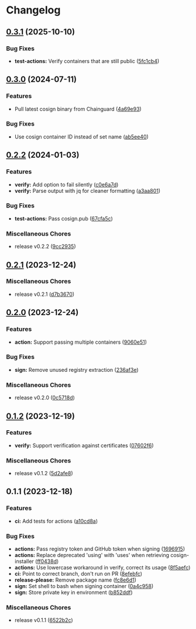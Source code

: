 # Changelog

## [0.3.1](https://github.com/EyeCantCU/cosign-action/compare/v0.3.0...v0.3.1) (2025-10-10)


### Bug Fixes

* **test-actions:** Verify containers that are still public ([5fc1cb4](https://github.com/EyeCantCU/cosign-action/commit/5fc1cb4e473d0cd6f1fba6017dca863093348a91))

## [0.3.0](https://github.com/EyeCantCU/cosign-action/compare/v0.2.2...v0.3.0) (2024-07-11)


### Features

* Pull latest cosign binary from Chainguard ([4a69e93](https://github.com/EyeCantCU/cosign-action/commit/4a69e93c595ac7243aeb3d3e7191bd30708d3965))


### Bug Fixes

* Use cosign container ID instead of set name ([ab5ee40](https://github.com/EyeCantCU/cosign-action/commit/ab5ee40ad064ea5b09ea27a4838fc61dfa735ea4))

## [0.2.2](https://github.com/EyeCantCU/cosign-action/compare/v0.2.1...v0.2.2) (2024-01-03)


### Features

* **verify:** Add option to fail silently ([c0e6a7d](https://github.com/EyeCantCU/cosign-action/commit/c0e6a7d58b1b65b769c829eb8ab7162a5535d5a8))
* **verify:** Parse output with jq for cleaner formatting ([a3aa801](https://github.com/EyeCantCU/cosign-action/commit/a3aa80197eb5d21b9e9a3e2f8c423ca707a0b815))


### Bug Fixes

* **test-actions:** Pass cosign.pub ([67cfa5c](https://github.com/EyeCantCU/cosign-action/commit/67cfa5c47607edda04fc6dec77762edeaf702b93))


### Miscellaneous Chores

* release v0.2.2 ([9cc2935](https://github.com/EyeCantCU/cosign-action/commit/9cc2935a0f8457237f88feceee1dca727c6cc641))

## [0.2.1](https://github.com/EyeCantCU/cosign-action/compare/v0.2.0...v0.2.1) (2023-12-24)


### Miscellaneous Chores

* release v0.2.1 ([d7b3670](https://github.com/EyeCantCU/cosign-action/commit/d7b3670e47853f0b70625ac3bb9a702941bc3ff2))

## [0.2.0](https://github.com/EyeCantCU/cosign-action/compare/v0.1.2...v0.2.0) (2023-12-24)


### Features

* **action:** Support passing multiple containers ([9060e51](https://github.com/EyeCantCU/cosign-action/commit/9060e51a433488df4165dbb41799909950f37301))


### Bug Fixes

* **sign:** Remove unused registry extraction ([236af3e](https://github.com/EyeCantCU/cosign-action/commit/236af3e8affae9d4a272aa52bfd7b1c76558a0b0))


### Miscellaneous Chores

* release v0.2.0 ([0c5718d](https://github.com/EyeCantCU/cosign-action/commit/0c5718d954259d1b743e434b154132dc5b12a058))

## [0.1.2](https://github.com/EyeCantCU/cosign-action/compare/v0.1.1...v0.1.2) (2023-12-19)


### Features

* **verify:** Support verification against certificates ([07602f6](https://github.com/EyeCantCU/cosign-action/commit/07602f6adcc2f3126b9e229e5c5b076098a0289f))


### Miscellaneous Chores

* release v0.1.2 ([5d2afe8](https://github.com/EyeCantCU/cosign-action/commit/5d2afe8de63603906a26a792fffce38f3fdabfad))

## 0.1.1 (2023-12-18)


### Features

* **ci:** Add tests for actions ([a10cd8a](https://github.com/EyeCantCU/cosign-action/commit/a10cd8a119f8d5104b61dfe7852928a2dbb36eb0))


### Bug Fixes

* **actions:** Pass registry token and GitHub token when signing ([1696915](https://github.com/EyeCantCU/cosign-action/commit/1696915502815ed23d26fb05fd3a81de3416d874))
* **actions:** Replace deprecated 'using' with 'uses' when retrieving cosign-installer ([ff0438d](https://github.com/EyeCantCU/cosign-action/commit/ff0438d81fb0068c4c11ba454f0ed7eeb92d1767))
* **actions:** Use lowercase workaround in verify, correct its usage ([8f5aefc](https://github.com/EyeCantCU/cosign-action/commit/8f5aefc29f031cb4355e2f0794165e9b29927f4c))
* **ci:** Point to correct branch, don't run on PR ([8efebfc](https://github.com/EyeCantCU/cosign-action/commit/8efebfc0f93bbafcaa8c1e4f31dc5a84fa071f06))
* **release-please:** Remove package name ([fc8e6d1](https://github.com/EyeCantCU/cosign-action/commit/fc8e6d1098696ce611aa38c0d238ca0dbbb1f3a3))
* **sign:** Set shell to bash when signing container ([0a4c958](https://github.com/EyeCantCU/cosign-action/commit/0a4c958db6b5904b6785f3ad684c40d165ab141e))
* **sign:** Store private key in environment ([b852ddf](https://github.com/EyeCantCU/cosign-action/commit/b852ddf9b210103f231bc94786857457f56b3730))


### Miscellaneous Chores

* release v0.1.1 ([6522b2c](https://github.com/EyeCantCU/cosign-action/commit/6522b2c57049055a165ac73085987b1bbd4573e7))
